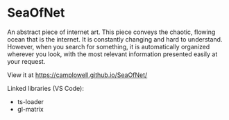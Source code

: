 # SeaOfNet
An abstract piece of internet art. This piece conveys the chaotic, flowing ocean that is the internet. It is constantly changing and hard to understand. However, when you search for something, it is automatically organized wherever you look, with the most relevant information presented easily at your request.

View it at https://camplowell.github.io/SeaOfNet/

Linked libraries (VS Code):
* ts-loader
* gl-matrix
